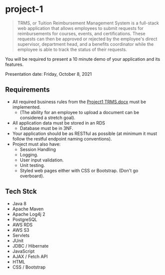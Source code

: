 # project-1
> TRMS, or Tuition Reimbursement Management System is a full-stack web application that allows employees to submit requests for reimbursements for courses, events, and certifications. These requests can then be approved or rejected by the employee's direct supervisor, department head, and a benefits coordinator while the employee is able to track the status of their requests.

You will be required to present a 10 minute demo of your application and its features.  

Presentation date: Friday, October 8, 2021

## Requirements
- All required business rules from the [Project1 TRMS.docx](https://github.com/210823-java-msa-wvu/project-1/blob/d23ac4e02ffca47d908cb1ff0217aff427be6bef/Project1%20TRMS.docx) must be implemented.  
  - (The ability for an employee to upload a document can be considered a stretch goal).
- All application data must be stored in an RDS
  - Database must be in 3NF. 
- Your application should be as RESTful as possible (at minimum it must follow the restful endpoint naming conventions).
- Project must also have:
  - Session Handling
  - Logging.
  - User input validation.
  - Unit testing.
  - Styled web pages either with CSS or Bootstrap. (Don't go overboard).


## Tech Stck
- Java 8
- Apache Maven
- Apache Log4j 2
- PostgreSQL
- AWS RDS
- AWS S3
- Servlets
- JUnit
- JDBC / Hibernate
- JavaScript
- AJAX / Fetch API
- HTML
- CSS / Bootstrap

